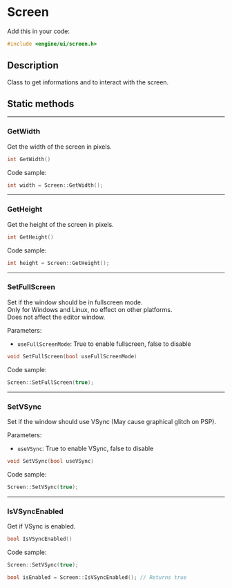 # Screen

Add this in your code:
```cpp
#include <engine/ui/screen.h>
```

## Description

Class to get informations and to interact with the screen.

## Static methods

---
### GetWidth
Get the width of the screen in pixels.
```cpp
int GetWidth()
```
Code sample:
```cpp
int width = Screen::GetWidth();
```

---
### GetHeight
Get the height of the screen in pixels.
```cpp
int GetHeight()
```
Code sample:
```cpp
int height = Screen::GetHeight();
```

---
### SetFullScreen
Set if the window should be in fullscreen mode.<br>
Only for Windows and Linux, no effect on other platforms.<br>
Does not affect the editor window.

Parameters:
- `useFullScreenMode`: True to enable fullscreen, false to disable
```cpp
void SetFullScreen(bool useFullScreenMode)
```
Code sample:
```cpp
Screen::SetFullScreen(true);
```

---
### SetVSync
Set if the window should use VSync (May cause graphical glitch on PSP).

Parameters:
- `useVSync`: True to enable VSync, false to disable
```cpp
void SetVSync(bool useVSync)
```
Code sample:
```cpp
Screen::SetVSync(true);
```

---
### IsVSyncEnabled
Get if VSync is enabled.
```cpp
bool IsVSyncEnabled()
```
Code sample:
```cpp
Screen::SetVSync(true);

bool isEnabled = Screen::IsVSyncEnabled(); // Returns true
```